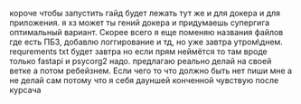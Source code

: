 короче чтобы запустить гайд будет лежать тут же и для докера и для приложения.
я хз может ты гений докера и придумаешь супергига оптимальный вариант.
Скорее всего я еще поменяю названия файлов где есть ПБЗ, добавлю логгирование и тд, но уже завтра утром\днем.
requrements txt будет завтра но если прям неймётся то там вроде только fastapi и psycorg2 надо.
предлагаю реально делай на своей ветке а потом ребейзнем. Если чего то что должно быть нет пиши мне а не делай сам
потому что я себя дауншей конченной чувствую после курсача